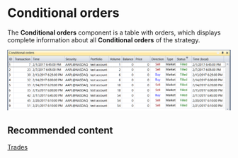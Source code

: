 # Conditional orders

The **Conditional orders** component is a table with orders, which displays complete information about all **Conditional orders** of the strategy. 

![Designer Orders conditional](../images/Designer_Orders_conditional.png)

## Recommended content

[Trades](Designer_Trades.md)
